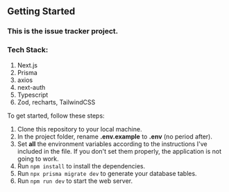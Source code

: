 ## Getting Started

### This is the issue tracker project.

### Tech Stack:

1. Next.js
2. Prisma
3. axios
4. next-auth
5. Typescript
6. Zod, recharts, TailwindCSS

To get started, follow these steps:

1. Clone this repository to your local machine.
2. In the project folder, rename **.env.example** to **.env** (no period after).
3. Set **all** the environment variables according to the instructions I've included in the file. If you don't set them properly, the application is not going to work.
4. Run `npm install` to install the dependencies.
5. Run `npx prisma migrate dev` to generate your database tables.
6. Run `npm run dev` to start the web server.
